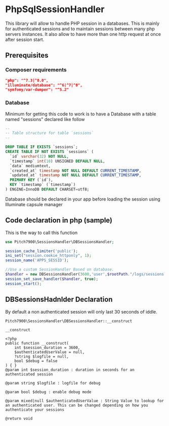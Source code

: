 # PhpSqlSessionHandler

This library will allow to handle PHP session in a databases.
This is mainly for authenticated sessions and to maintain sessions between many php servers instances.
It also allow to have more than one http request at once after session start.

## Prerequisites

### Composer requirements

```json
"php": "^7.3|^8.0",
"illuminate/database": "^6|^7|^8",
"symfony/var-dumper": "^5.2"
```

### Database

Minimum for getting this code to work is to have a Database with a table named "sessions" declared like follow

```sql
--
-- Table structure for table `sessions`
--

DROP TABLE IF EXISTS `sessions`;
CREATE TABLE IF NOT EXISTS `sessions` (
  `id` varchar(32) NOT NULL,
  `timestamp` int(10) UNSIGNED DEFAULT NULL,
  `data` mediumtext,
  `created_at` timestamp NOT NULL DEFAULT CURRENT_TIMESTAMP,
  `updated_at` timestamp NOT NULL DEFAULT CURRENT_TIMESTAMP,
  PRIMARY KEY (`id`),
  KEY `timestamp` (`timestamp`)
) ENGINE=InnoDB DEFAULT CHARSET=utf8;
```

Database should be declared in your app before loading the session using Illuminate capsule manager

## Code declaration in php (sample)

This is the way to call this function

```php
use Pitch7900\SessionsHandler\DBSessionsHandler;

session_cache_limiter('public');
ini_set("session.cookie_httponly", 1);
session_name('APPS_SESSID');

//Use a custom SessionHandler Based on database.
$handler = new DBSessionsHandler(3600,'user',$rootPath."/logs/sessions.log",false);
session_set_save_handler($handler, true);
session_start();
```

## DBSessionsHadnlder Declaration

By default a non authenticated session will only last 30 seconds of iddle.

```doc
Pitch7900\SessionsHandler\DBSessionsHandler::__construct

__construct

<?php
public function __construct(
    int $session_duration = 3600,
    $authenticatedUserValue = null,
    ?string $logfile = null,
    bool $debug = false
) { }
@param int $session_duration : duration in seconds for an authenticated session

@param string $logfile : logfile for debug

@param bool $debug : enable debug mode 

@param mixed|null $authenticatedUserValue : String Value to lookup for an authenticated user. This can be changed depending on how you authenticate your sessions

@return void
```
